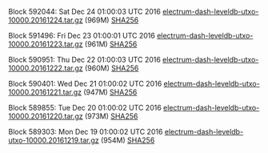 Block 592044: Sat Dec 24 01:00:03 UTC 2016 [electrum-dash-leveldb-utxo-10000.20161224.tar.gz](https://transfer.sh/26oBM/electrum-dash-leveldb-utxo-10000.20161224.tar.gz) (969M) [SHA256](https://transfer.sh/xn1xs/electrum-dash-leveldb-utxo-10000.20161224.tar.gz.sha256)

Block 591496: Fri Dec 23 01:00:01 UTC 2016 [electrum-dash-leveldb-utxo-10000.20161223.tar.gz](https://transfer.sh/ayuqK/electrum-dash-leveldb-utxo-10000.20161223.tar.gz) (961M) [SHA256](https://transfer.sh/9FCae/electrum-dash-leveldb-utxo-10000.20161223.tar.gz.sha256)

Block 590951: Thu Dec 22 01:00:03 UTC 2016 [electrum-dash-leveldb-utxo-10000.20161222.tar.gz](https://transfer.sh/uXR9p/electrum-dash-leveldb-utxo-10000.20161222.tar.gz) (960M) [SHA256](https://transfer.sh/F33x0/electrum-dash-leveldb-utxo-10000.20161222.tar.gz.sha256)

Block 590401: Wed Dec 21 01:00:02 UTC 2016 [electrum-dash-leveldb-utxo-10000.20161221.tar.gz](https://transfer.sh/fu4su/electrum-dash-leveldb-utxo-10000.20161221.tar.gz) (947M) [SHA256](https://transfer.sh/1IPlq/electrum-dash-leveldb-utxo-10000.20161221.tar.gz.sha256)

Block 589855: Tue Dec 20 01:00:02 UTC 2016 [electrum-dash-leveldb-utxo-10000.20161220.tar.gz](https://transfer.sh/15DEOR/electrum-dash-leveldb-utxo-10000.20161220.tar.gz) (973M) [SHA256](https://transfer.sh/YG5ny/electrum-dash-leveldb-utxo-10000.20161220.tar.gz.sha256)

Block 589303: Mon Dec 19 01:00:02 UTC 2016 [electrum-dash-leveldb-utxo-10000.20161219.tar.gz](https://transfer.sh/1529Vm/electrum-dash-leveldb-utxo-10000.20161219.tar.gz) (954M) [SHA256](https://transfer.sh/ixdUe/electrum-dash-leveldb-utxo-10000.20161219.tar.gz.sha256)
